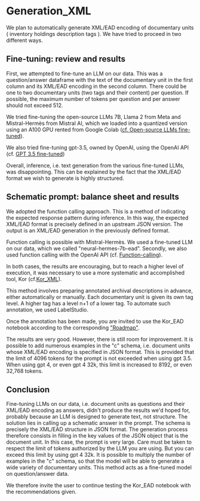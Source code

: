 # Generation_XML

We plan to automatically generate XML/EAD encoding of documentary units (<c> inventory holdings description tags <dsc>). We have tried to proceed in two different ways.

## Fine-tuning: review and results

First, we attempted to fine-tune an LLM on our data. This was a question/answer dataframe with the text of the documentary unit in the first column and its XML/EAD encoding in the second column. There could be one to two documentary units (two <c> tags and their content) per question. If possible, the maximum number of tokens per question and per answer should not exceed 512.

We tried fine-tuning the open-source LLMs 7B, Llama 2 from Meta and Mistral-Hermès from Mistral AI, which we loaded into a quantized version using an A100 GPU rented from Google Colab ([cf. Open-source LLMs fine-tuned](https://github.com/EtienneFerrandi/Generation_XML/tree/d73287cc57ad9758d046722072fda00eda2c77fe/Open-source%20LLMs%20fine-tuned)).

We also tried fine-tuning gpt-3.5, owned by OpenAI, using the OpenAI API (cf. [GPT 3.5 fine-tuned](https://github.com/EtienneFerrandi/Generation_XML/tree/a468fa948ef148b33fddeabe54adae30bd9c9d90/GPT%203.5%20fine-tuned))

Overall, inference, i.e. text generation from the various fine-tuned LLMs, was disappointing. This can be explained by the fact that the XML/EAD format we wish to generate is highly structured.

## Schematic prompt: balance sheet and results

We adopted the function calling approach. This is a method of indicating the expected response pattern during inference. In this way, the expected XML/EAD format is precisely defined in an upstream JSON version. The output is an XML/EAD generation in the previously defined format.

Function calling is possible with Mistral-Hermès. We used a fine-tuned LLM on our data, which we called "neural-hermes-7b-ead". Secondly, we also used function calling with the OpenAI API (cf. [Function-calling](https://github.com/EtienneFerrandi/Generation_XML/tree/56ef44ba80e5c53861be37d51288ed0c3316cab5/Function-calling)).

In both cases, the results are encouraging, but to reach a higher level of execution, it was necessary to use a more systematic and accomplished tool, Kor (cf.[Kor_XML](https://github.com/EtienneFerrandi/Generation_XML/tree/e6b3877d9e80102eea264cb95eaad802bc24626a/Kor_XML)).

This method involves preparing annotated archival descriptions in advance, either automatically or manually. Each documentary unit is given its own tag level. A higher <c> tag has a level n+1 of a lower <c> tag. To automate such annotation, we used LabelStudio.

Once the annotation has been made, you are invited to use the Kor_EAD notebook according to the corresponding ["Roadmap"](https://github.com/EtienneFerrandi/Generation_XML/blob/e6b3877d9e80102eea264cb95eaad802bc24626a/Kor_XML/ReadME.md).

The results are very good. However, there is still room for improvement. It is possible to add numerous examples in the "c" schema, i.e. document units whose XML/EAD encoding is specified in JSON format. This is provided that the limit of 4096 tokens for the prompt is not exceeded when using gpt 3.5. When using gpt 4, or even gpt 4 32k, this limit is increased to 8192, or even 32,768 tokens.

## Conclusion

Fine-tuning LLMs on our data, i.e. document units as questions and their XML/EAD encoding as answers, didn't produce the results we'd hoped for, probably because an LLM is designed to generate text, not structure. 
The solution lies in calling up a schematic answer in the prompt. The schema is precisely the XML/EAD structure in JSON format. The generation process therefore consists in filling in the key values of the JSON object that is the document unit. In this case, the prompt is very large. Care must be taken to respect the limit of tokens authorized by the LLM you are using. But you can exceed this limit by using gpt 4 32k. It is possible to multiply the number of examples in the "c" schema, so that the model will be able to generate a wide variety of documentary units. This method acts as a fine-tuned model on question/answer data.
 
We therefore invite the user to continue testing the Kor_EAD notebook with the recommendations given.
